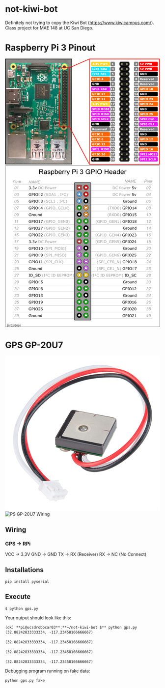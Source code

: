 # not-kiwi-bot
Definitely not trying to copy the Kiwi Bot (https://www.kiwicampus.com/). Class project for MAE 148 at UC San Diego.

# Raspberry Pi 3 Pinout
![Raspberry Pi](images/raspberry_pi_pinout.png)
![Raspberry Pi Expanded](images/raspberry_pi_pinout_expanded.png)

# GPS GP-20U7
![GPS GP-20U7](images/GP-20U7_real.jpg)
![PS GP-20U7 Wiring](images/rGP-20U7_wiring_pi.png)
## Wiring
### GPS -> RPi
VCC -> 3.3V
GND -> GND
TX -> RX (Receiver)
RX -> NC (No Connect)


## Installations
```
pip install pyserial
```

##  Execute
``` 
$ python gps.py
```
Your output should look like this:  
```
(dk) **pi@ucsdrobocar03**:**~/not-kiwi-bot $** python gps.py
(32.88242833333334, -117.23458166666667)

(32.88242833333334, -117.23458166666667)

(32.88242833333334, -117.23458166666667)

(32.88242833333334, -117.23458166666667)
```

Debugging program running on fake data:
```
python gps.py fake
```
